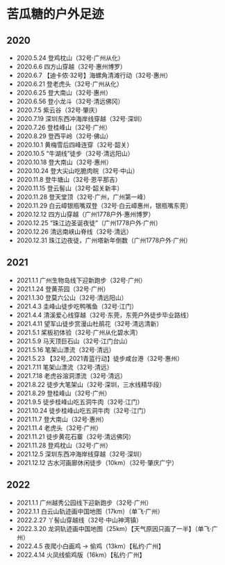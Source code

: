 # 苦瓜糖的户外足迹

## 2020

- 2020.5.24 登鸡枕山（32号·广州从化）
- 2020.6.6 四方山穿越（32号·惠州博罗）
- 2020.6.7 【迪卡侬·32号】海螺角清滩行动（32号·惠州）
- 2020.6.21 登老虎头（32号·广州从化）
- 2020.6.25 登大南山（32号·惠州）
- 2020.6.56 登小龙斗（32号·清远佛冈）
- 2020.7.5 紫云谷（32号·肇庆）
- 2020.7.19 深圳东西冲海岸线穿越（32号·深圳）
- 2020.7.26 登桂峰山（32号·广州）
- 2020.8.29 登西平岭（32号·佛山）
- 2020.10.1 黄梅雪后四峰连穿（32号·韶关）
- 2020.10.5 “牛湖线”徒步（32号·清远阳山）
- 2020.10.18 登大南山（32号·惠州）
- 2020.10.24 登大尖山吃脆肉皖（32号·中山）
- 2020.11.8 登牛塘山（32号·恩平那吉）
- 2020.11.15 登云髻山（32号·韶关新丰）
- 2020.11.28 登天堂顶（32号·广州，广州第一峰）
- 2020.11.29 白云嶂银瓶嘴双登（32号·白云嶂惠州，银瓶嘴东莞）
- 2020.12.12 四方山穿越（广州1778户外·惠州博罗）
- 2020.12.25 “珠江边圣诞夜徒”（广州1778户外·广州）
- 2020.12.26 清远南峡山脊线（32号·清远）
- 2020.12.31 珠江边夜徒，广州塔新年倒数（广州1778户外·广州）

## 2021

- 2021.1.1 广州生物岛线下迎新跑步（32号·广州）
- 2021.1.24 登黄茶园（32号·广州）
- 2021.1.30 登莫六公山（32号·清远阳山）
- 2021.4.3 圭峰山徒步吃鸭嘴鱼（32号·江门）
- 2021.4.4 清溪爱心线穿越（32号·东莞，东莞户外徒步毕业路线）
- 2021.4.11 望军山徒步赏漫山杜鹃花（32号·清远清新）
- 2021.5.1 桨板初体验（32号·广州从化碧水湾）
- 2021.5.9 马天顶巨石山（32号·江门台山）
- 2021.5.16 笔架山漂流（32号·清远）
- 2021.5.23 【32号_2021青蓝行动】徒步咸台港（32号·惠州）
- 2021.7.11 笔架山漂流（32号·清远）
- 2021.7.18 老虎谷溶洞漂流（32号·清远）
- 2021.8.22 徒步大笔架山（32号·深圳，三水线精华段）
- 2021.8.29 登桂峰山（32号·广州）
- 2021.9.5 徒步桂峰山吃五洞牛肉（32号·江门）
- 2021.10.24 徒步桂峰山吃五洞牛肉（32号·江门）
- 2021.11.7 登大南山（32号·惠州）
- 2021.11.4 老虎头（32号·广州）
- 2021.11.21 徒步黄花石寨（32号·清远佛冈）
- 2021.11.28 登鸡枕山（32号·广州）
- 2021.12.5 深圳东西冲海岸线穿越（32号·深圳）
- 2021.12.12 古水河画廊休闲徒步（10km）（32号·肇庆广宁）

## 2022

- 2021.1.1   广州越秀公园线下迎新跑步（32号·广州）
- 2022.1.1   白云山轨迹画中国地图（17km）（单飞·广州）
- 2022.2.27  丫髻山穿越线（32号·中山神湾镇）
- 2022.3.20  龙洞轨迹画中国地图（25km）【天气原因只画了一半】（单飞·广州）
- 2022.4.5   夜爬小白画鸡 → 偷鸡（13km）【私约·广州】
- 2022.4.14  火凤线偷鸡版（16km）【私约·广州】
